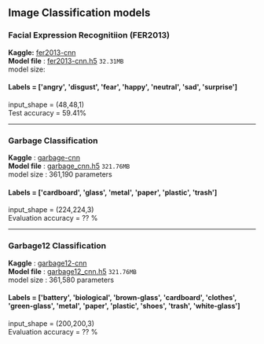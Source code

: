 ## Image Classification models

### Facial Expression Recognitiion (FER2013)
**Kaggle:** [fer2013-cnn](https://www.kaggle.com/code/rkuo2000/fer2013-cnn)<br>
**Model file** : [fer2013-cnn.h5](https://www.kaggle.com/code/rkuo2000/fer2013-cnn/output) `32.31MB`<br>
model size:

#### Labels = ['angry', 'disgust', 'fear', 'happy', 'neutral', 'sad', 'surprise']
input_shape = (48,48,1)<br>
Test accuracy = 59.41%<br>

---
### Garbage Classification
**Kaggle** : [garbage-cnn](https://www.kaggle.com/code/rkuo2000/garbage-cnn)<br>
**Model file** : [garbage_cnn.h5](https://www.kaggle.com/code/rkuo2000/garbage-cnn/output)  `321.76MB`<br>
model size : 361,190 parameters<br>

#### Labels = ['cardboard', 'glass', 'metal', 'paper', 'plastic', 'trash']<br>
input_shape = (224,224,3)<br>
Evaluation accuracy = ?? %<br>

---
### Garbage12 Classification
**Kaggle** : [garbage12-cnn](https://www.kaggle.com/code/rkuo2000/garbage12-cnn)<br>
**Model file** : [garbage12_cnn.h5](https://www.kaggle.com/code/rkuo2000/garbage12-cnn/output)  `321.76MB`<br>
model size : 361,580 parameters<br>

#### Labels = ['battery', 'biological', 'brown-glass', 'cardboard', 'clothes', 'green-glass', 'metal', 'paper', 'plastic', 'shoes', 'trash', 'white-glass']<br>
input_shape = (200,200,3)<br>
Evaluation accuracy = ?? %<br>



